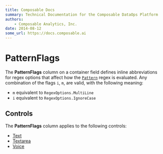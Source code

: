 ```yaml
---
title: Composable Docs
summary: Technical Documentation for the Composable DataOps Platform
authors:
    - Composable Analytics, Inc.
date: 2014-08-12
some_url: https://docs.composable.ai
---
```


# PatternFlags

The **PatternFlags** column on a container field defines inline abbreviations for regex options that affect how the [`Pattern`](Pattern.md) regex is evaluated. Any combination of the flags `i`, `m`, are valid, with the following meaning:
    
- `m` equivalent to `RegexOptions.MultiLine`
- `i` equivalent to `RegexOptions.IgnoreCase`

## Controls

The **PatternFlags** column applies to the following controls:

- [Text](../05.Control-Details/Text.md)
- [Textarea](../05.Control-Details/Textarea.md)
- [Voice](../05.Control-Details/Voice.md)

